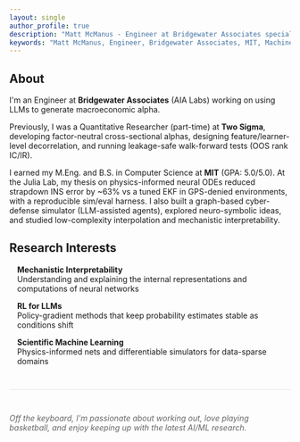 ```yaml
---
layout: single
author_profile: true
description: "Matt McManus - Engineer at Bridgewater Associates specializing in LLMs, reinforcement learning, and scientific machine learning. MIT Computer Science M.Eng & B.S."
keywords: "Matt McManus, Engineer, Bridgewater Associates, MIT, Machine Learning, LLM, Reinforcement Learning, Scientific Machine Learning"
---
```


## About

I'm an Engineer at **Bridgewater Associates** (AIA Labs) working on using LLMs to generate macroeconomic alpha.

Previously, I was a Quantitative Researcher (part-time) at **Two Sigma**, developing factor-neutral cross-sectional alphas, designing feature/learner-level decorrelation, and running leakage-safe walk-forward tests (OOS rank IC/IR).

I earned my M.Eng. and B.S. in Computer Science at **MIT** (GPA: 5.0/5.0). At the Julia Lab, my thesis on physics-informed neural ODEs reduced strapdown INS error by ~63% vs a tuned EKF in GPS-denied environments, with a reproducible sim/eval harness. I also built a graph-based cyber-defense simulator (LLM-assisted agents), explored neuro-symbolic ideas, and studied low-complexity interpolation and mechanistic interpretability.

## Research Interests

<div style="margin-left: 1em;">
  <p><strong>Mechanistic Interpretability</strong><br>
  Understanding and explaining the internal representations and computations of neural networks</p>

  <p><strong>RL for LLMs</strong><br>
  Policy-gradient methods that keep probability estimates stable as conditions shift</p>

  <p><strong>Scientific Machine Learning</strong><br>
  Physics-informed nets and differentiable simulators for data-sparse domains</p>
</div>

<div style="margin-top: 3em; padding-top: 2em; border-top: 1px solid #e1e4e8;">
  <p style="color: #666; font-style: italic;">
    Off the keyboard, I'm passionate about working out, love playing basketball, and enjoy keeping up with the latest AI/ML research.
  </p>
</div>